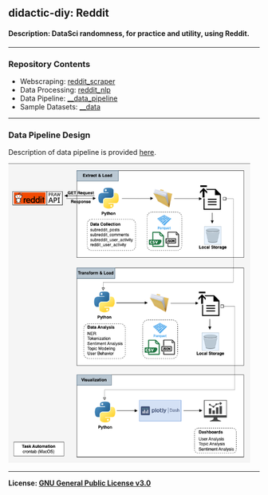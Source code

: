 ## didactic-diy: Reddit
#### Description: DataSci randomness, for practice and utility, using Reddit.

---
### Repository Contents
- Webscraping: 
[reddit_scraper](https://github.com/kariemoorman/didactic-diy/tree/main/reddit/__scripts/reddit_scraper)
- Data Processing: [reddit_nlp](https://github.com/kariemoorman/didactic-diy/tree/main/reddit/__scripts/reddit_nlp)
- Data Pipeline: [__data_pipeline](https://github.com/kariemoorman/didactic-diy/tree/main/reddit/__data_pipeline)
- Sample Datasets: [__data](https://github.com/kariemoorman/didactic-diy/tree/main/reddit/__data)

--- 

### Data Pipeline Design
Description of data pipeline is provided [here](https://github.com/kariemoorman/didactic-diy/tree/main/reddit/__data_pipeline). 

<img src="https://github.com/kariemoorman/didactic-diy/blob/main/reddit/__media/images/data_pipelines-reddit_local_pipeline.drawio.png" height="600"/>

--- 

<b>License: [GNU General Public License v3.0](https://choosealicense.com/licenses/gpl-3.0/)</b>
